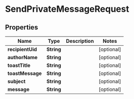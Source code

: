 
# SendPrivateMessageRequest

## Properties
Name | Type | Description | Notes
------------ | ------------- | ------------- | -------------
**recipientUid** | **String** |  |  [optional]
**authorName** | **String** |  |  [optional]
**toastTitle** | **String** |  |  [optional]
**toastMessage** | **String** |  |  [optional]
**subject** | **String** |  |  [optional]
**message** | **String** |  |  [optional]



